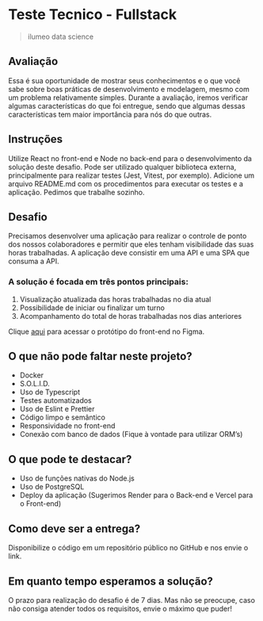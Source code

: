 # Teste Tecnico - Fullstack
> ilumeo data science

## Avaliação 
Essa é sua oportunidade de mostrar seus conhecimentos e o que você sabe sobre boas práticas de desenvolvimento e modelagem, mesmo com um problema relativamente simples. Durante a avaliação, iremos verificar algumas características do que foi entregue, sendo que algumas dessas características tem maior importância para nós do que outras.

## Instruções
Utilize React no front-end e Node no back-end para o desenvolvimento da solução deste desafio. Pode ser utilizado qualquer biblioteca externa, principalmente para realizar testes (Jest, Vitest, por exemplo). Adicione um arquivo README.md com os procedimentos para executar os testes e a aplicação. Pedimos que trabalhe sozinho.

## Desafio
Precisamos desenvolver uma aplicação para realizar o controle de ponto dos nossos colaboradores e permitir que eles tenham visibilidade das suas horas trabalhadas.
A aplicação deve consistir em uma API e uma SPA que consuma a API.

### A solução é focada em três pontos principais:
1)	Visualização atualizada das horas trabalhadas no dia atual
2)	Possibilidade de iniciar ou finalizar um turno
3)	Acompanhamento do total de horas trabalhadas nos dias anteriores

Clique [aqui](https://www.figma.com/file/fQaTM68I4Bi8YnmFzoTNFk/Ilumeo---Teste-Fullstack?node-id=0%3A1&t=Bh49PfFY5sob17t5-1) para acessar o protótipo do front-end no Figma. 


## O que não pode faltar neste projeto?
- Docker
- S.O.L.I.D.
- Uso de Typescript
- Testes automatizados
- Uso de Eslint e Prettier
- Código limpo e semântico
- Responsividade no front-end
- Conexão com banco de dados (Fique à vontade para utilizar ORM’s)


## O que pode te destacar?
- Uso de funções nativas do Node.js
- Uso de PostgreSQL
- Deploy da aplicação (Sugerimos Render para o Back-end e Vercel para o Front-end)

## Como deve ser a entrega?
Disponibilize o código em um repositório público no GitHub e nos envie o link.

## Em quanto tempo esperamos a solução?
O prazo para realização do desafio é de 7 dias. Mas não se preocupe, caso não consiga atender todos os requisitos, envie o máximo que puder!
